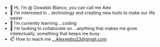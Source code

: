 - 👋 Hi, I’m @ Oswaldo Blanco, you can call me Alex
- 👀 I’m interested in ...technology and creating new tools to make our life easier
- 🌱 I’m currently learning ...coding 
- 💞️ I’m looking to collaborate on ...anything that makes me grow intelectually, something that keeps me busy
- 📫 How to reach me ...Alexwebo23@gmail.com

<!---
Alexwebo23/Alexwebo23 is a ✨ special ✨ repository because its `README.md` (this file) appears on your GitHub profile.
You can click the Preview link to take a look at your changes.
--->
